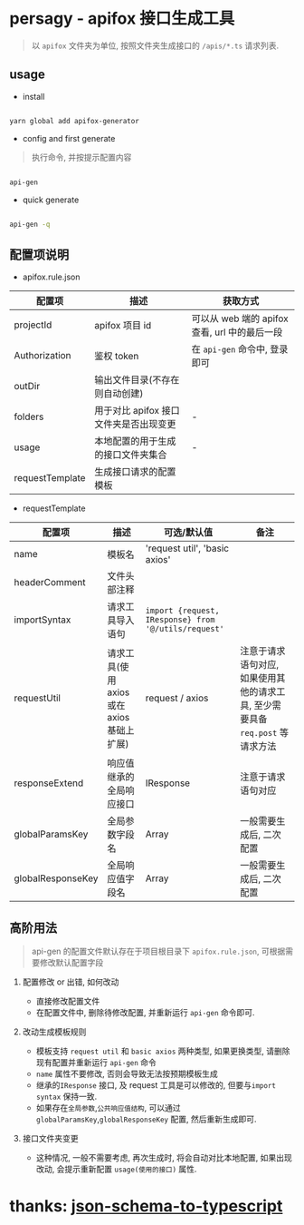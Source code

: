 # persagy - apifox 接口生成工具

> 以 `apifox` 文件夹为单位, 按照文件夹生成接口的 `/apis/*.ts` 请求列表.

## usage

-   install

```bash

yarn global add apifox-generator

```

-   config and first generate

> 执行命令, 并按提示配置内容

```bash

api-gen

```

-   quick generate

```bash

api-gen -q

```

## 配置项说明

-   apifox.rule.json

| 配置项          | 描述                                   | 获取方式                                      |
| --------------- | -------------------------------------- | --------------------------------------------- |
| projectId       | apifox 项目 id                         | 可以从 web 端的 apifox 查看, url 中的最后一段 |
| Authorization   | 鉴权 token                             | 在 `api-gen` 命令中, 登录即可                 |
| outDir          | 输出文件目录(不存在则自动创建)         |                                               |
| folders         | 用于对比 apifox 接口文件夹是否出现变更 | -                                             |
| usage           | 本地配置的用于生成的接口文件夹集合     | -                                             |
| requestTemplate | 生成接口请求的配置模板                 |                                               |

-   requestTemplate

| 配置项            | 描述                                       | 可选/默认值                                           | 备注                                                                           |
| ----------------- | ------------------------------------------ | ----------------------------------------------------- | ------------------------------------------------------------------------------ |
| name              | 模板名                                     | 'request util', 'basic axios'                         |                                                                                |
| headerComment     | 文件头部注释                               |                                                       |                                                                                |
| importSyntax      | 请求工具导入语句                           | `import {request, IResponse} from '@/utils/request' ` |                                                                                |
| requestUtil       | 请求工具(使用 axios 或在 axios 基础上扩展) | request / axios                                       | 注意于请求语句对应, 如果使用其他的请求工具, 至少需要具备 `req.post` 等请求方法 |
| responseExtend    | 响应值继承的全局响应接口                   | IResponse                                             | 注意于请求语句对应                                                             |
| globalParamsKey   | 全局参数字段名                             | Array<string>                                         | 一般需要生成后, 二次配置                                                       |
| globalResponseKey | 全局响应值字段名                           | Array<string>                                         | 一般需要生成后, 二次配置                                                       |

## 高阶用法

> api-gen 的配置文件默认存在于项目根目录下 `apifox.rule.json`, 可根据需要修改默认配置字段

1. 配置修改 or 出错, 如何改动

    - 直接修改配置文件
    - 在配置文件中, 删除待修改配置, 并重新运行 `api-gen` 命令即可.

2. 改动生成模板规则

    - 模板支持 `request util` 和 `basic axios` 两种类型, 如果更换类型, 请删除现有配置并重新运行 `api-gen` 命令
    - `name` 属性不要修改, 否则会导致无法按预期模板生成
    - 继承的`IResponse` 接口, 及 request 工具是可以修改的, 但要与`import syntax` 保持一致.
    - 如果存在`全局参数`,`公共响应值结构`, 可以通过`globalParamsKey`,`globalResponseKey` 配置, 然后重新生成即可.

3. 接口文件夹变更

    - 这种情况, 一般不需要考虑, 再次生成时, 将会自动对比本地配置, 如果出现改动, 会提示重新配置 `usage(使用的接口)` 属性.

# thanks: [json-schema-to-typescript](https://www.npmjs.com/package/json-schema-to-typescript)
